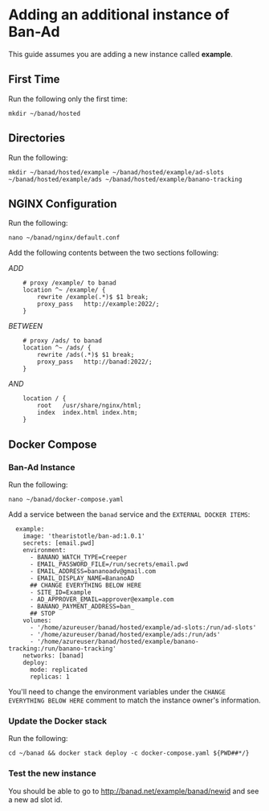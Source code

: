 # Adding an additional instance of Ban-Ad
This guide assumes you are adding a new instance called **example**.

## First Time
Run the following only the first time:

```
mkdir ~/banad/hosted
```

## Directories
Run the following:

```
mkdir ~/banad/hosted/example ~/banad/hosted/example/ad-slots ~/banad/hosted/example/ads ~/banad/hosted/example/banano-tracking
```

## NGINX Configuration
Run the following:

```
nano ~/banad/nginx/default.conf
```

Add the following contents between the two sections following:

*ADD*
```
    # proxy /example/ to banad
    location ^~ /example/ {
        rewrite /example(.*)$ $1 break;
        proxy_pass   http://example:2022/;
    }
```

*BETWEEN*
```
    # proxy /ads/ to banad
    location ^~ /ads/ {
        rewrite /ads(.*)$ $1 break;
        proxy_pass   http://banad:2022/;
    }
```

*AND*
```
    location / {
        root   /usr/share/nginx/html;
        index  index.html index.htm;
    }
```

## Docker Compose
### Ban-Ad Instance
Run the following:

```
nano ~/banad/docker-compose.yaml
```

Add a service between the `banad` service and the `EXTERNAL DOCKER ITEMS`:

```
  example:
    image: 'thearistotle/ban-ad:1.0.1'
    secrets: [email.pwd]
    environment:
      - BANANO_WATCH_TYPE=Creeper
      - EMAIL_PASSWORD_FILE=/run/secrets/email.pwd
      - EMAIL_ADDRESS=bananoadv@gmail.com
      - EMAIL_DISPLAY_NAME=BananoAD
      ## CHANGE EVERYTHING BELOW HERE
      - SITE_ID=Example
      - AD_APPROVER_EMAIL=approver@example.com
      - BANANO_PAYMENT_ADDRESS=ban_
      ## STOP
    volumes:
      - '/home/azureuser/banad/hosted/example/ad-slots:/run/ad-slots'
      - '/home/azureuser/banad/hosted/example/ads:/run/ads'
      - '/home/azureuser/banad/hosted/example/banano-tracking:/run/banano-tracking'
    networks: [banad]
    deploy:
      mode: replicated
      replicas: 1
```

You'll need to change the environment variables under the `CHANGE EVERYTHING BELOW HERE` comment to match the instance owner's information.

### Update the Docker stack
Run the following:

```
cd ~/banad && docker stack deploy -c docker-compose.yaml ${PWD##*/}
```

### Test the new instance

You should be able to go to http://banad.net/example/banad/newid and see a new ad slot id.
